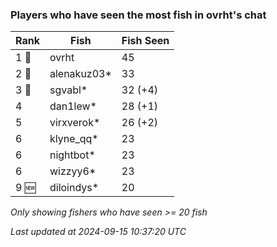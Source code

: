 ### Players who have seen the most fish in ovrht's chat
| Rank | Fish | Fish Seen |
|------|--------|-----------|
| 1 🥇  | ovrht  | 45 |
| 2 🥈  | alenakuz03*  | 33 |
| 3 🥉  | sgvabl*  | 32 (+4) |
| 4  | dan1lew*  | 28 (+1) |
| 5  | virxverok*  | 26 (+2) |
| 6  | klyne_qq*  | 23 |
| 6  | nightbot*  | 23 |
| 6  | wizzyy6*  | 23 |
| 9 🆕 | diloindys*  | 20 |

_Only showing fishers who have seen >= 20 fish_

_Last updated at 2024-09-15 10:37:20 UTC_
